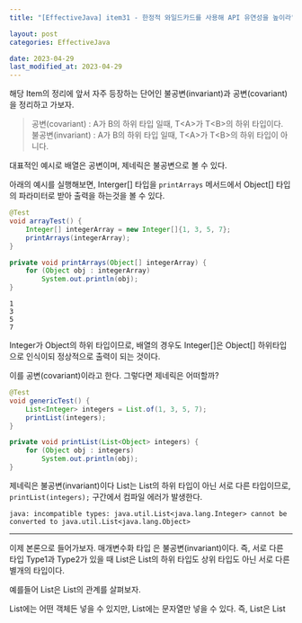 ```yaml
---
title: "[EffectiveJava] item31 - 한정적 와일드카드를 사용해 API 유연성을 높이라"

layout: post
categories: EffectiveJava

date: 2023-04-29
last_modified_at: 2023-04-29
---
```


해당 Item의 정리에 앞서 자주 등장하는 단어인 불공변(invariant)과 공변(covariant)을 정리하고 가보자.

> 공변(covariant) : A가 B의 하위 타입 일때, T\<A\>가 T\<B\>의 하위 타입이다.  
> 불공변(invariant) : A가 B의 하위 타입 일때, T\<A\>가 T\<B\>의 하위 타입이 아니다.

대표적인 예시로 배열은 공변이며, 제네릭은 불공변으로 볼 수 있다.

아래의 예시를 실행해보면, Interger[] 타입을 `printArrays` 메서드에서 Object[] 타입의 파라미터로 받아 출력을 하는것을 볼 수 있다.

```java
@Test
void arrayTest() {
    Integer[] integerArray = new Integer[]{1, 3, 5, 7};
    printArrays(integerArray);
}

private void printArrays(Object[] integerArray) {
    for (Object obj : integerArray)
        System.out.println(obj);
}
```

```shell
1
3
5
7
```

Integer가 Object의 하위 타입이므로, 배열의 경우도 Integer[]은 Object[] 하위타입으로 인식이되 정상적으로 출력이 되는 것이다.

이를 공변(covariant)이라고 한다. 그렇다면 제네릭은 어떠할까?

```java
@Test
void genericTest() {
    List<Integer> integers = List.of(1, 3, 5, 7);
    printList(integers);
}

private void printList(List<Object> integers) {
    for (Object obj : integers)
        System.out.println(obj);
}
```

제네릭은 불공변(invariant)이다 List<Integer>는 List<Object>의 하위 타입이 아닌 서로 다른 타입이므로, `printList(integers);` 구간에서 컴파일 에러가 발생한다.

```shell
java: incompatible types: java.util.List<java.lang.Integer> cannot be converted to java.util.List<java.lang.Object>
```

---

이제 본론으로 들어가보자. 매개변수화 타입 은 불공변(invariant)이다.
즉, 서로 다른 타입 Type1과 Type2가 있을 때 List<Type1>은 List<Type2>의 하위 타입도 상위 타입도 아닌 서로 다른 별개의 타입이다.

예를들어 List<String>은 List<Object>의 관계를 살펴보자.

List<Object>에는 어떤 객체든 넣을 수 있지만, List<String>에는 문자열만 넣을 수 있다. 즉, List<String>은 List<Object>가 하는 일을 제대로 수행하지 못하니 하위 타입이 될 수 없다. (리스코프 치환 원칙에 어긋난다.)

하지만 떄론 불공변 방식보다 유연한 설계가 필요할 때가 있다.

StackGeneric 클래스를 통해 예시를 들어보자.
아래는 item28에서 구현한 StackGeneric의 public API를 추린 예시이다.

```java
public class StackGeneric<E> {
    public Stack();
    public void push(E e);
    public E pop();
    public boolean isEmpty();
}
```


## Collection<? extends E>

여기서 일련의 List 원소를 스택에 한번에 넣는 메서드를 추가해야 한다고 해보자.

```java
public void pushAll(Iterable<E> iter) {
    for (E e : iter)
        push(e);
}
```

이 메서드는 깨끗이 컴파일 되지만 완벽하지 않다.
만약 `Iterable<E> iter`의 원소 타입이 `Stack<E>`의 원소타입이 일치한다면 문제가 되지 않겠지만, 일치하지 않는다면 문제가 된다.

예를 들어 StackGeneric<Number>로 선언한 뒤에 Iterable<Interger> 타입의 파라미터 intVal를 넣어 `pushAll(intVal)`를 호출한다면 어떻게 될까?

```java
@Test
void pushAll_테스트() {
    StackGeneric<Number> numberStack = new StackGeneric<>();
    Iterable<Integer> integers = List.of(1, 2, 3);
    numberStack.pushAll(integers);
}
```

Integer는 Number의 하위 타입이니 잘 동작해야 겠지만, 이는 논리적으로만 잘 동작한다.

실제로 실행시켰을 때는 다음과 같은 오류 메시지가 실행된다.
위에서 설명했듯이 제네릭은 매개변수화 타입이 불공변이기 때문이다.

```shell
D:\workspace\study\basic\src\com\effectiveJava\item29\StackGenericTest.java:17:29
java: incompatible types: java.lang.Iterable<java.lang.Integer> cannot be converted to java.lang.Iterable<java.lang.Number>
```

그렇다면 해결 방법은 없을까?

다행히 해결책은 있다. 자바는 이런 상황에 대처 할 수 있는 한정적 와일드 카드 타입이라는 특별한 매개변수화 타입을 지원한다.

pushAll의 입력 매개변수 타입은 'E의 Iterable'이 아니라 'E의 하위 타입의 Iterable'이어야 하며, 이를 와일드 카드를 통해 나타내면 `Iterable<? extends E>`로 나타낼 수 있다.

한번 와일드 카드 타입을 사용해 pushAll 메서드를 수정해보자.

```java
public void pushAll(Iterable<? extends E> iter) {
    for (E e : iter)
        push(e);
}
```

해당 코드를 실행하면 말끔히 컴파일 되는것을 확인할 수 있다.

![generic01]({{site.url}}/public/image/2023/2023-04/29-java002.png)

## Collection<? super E>

이제 pushAll을 구현했으니 반대되는 popAll을 구현해보도록 하자.


```java
public void popAll(Collection<E> list) {
    while (!isEmpty())
        list.add(pop());
}
```

이번에도 pushAll과 동일하게 원소타입이 스택의 원소타입과 일치한다면 문제없이 동작한다. 하지만 이번에도 타입이 일치하지 않는다면 동일한 문제가 발생한다.

StackGeneric<Number>의 원소를 Object용 컬렉션으로 옮겨보도록하자.

```java
@Test
void popAll_테스트() {
    StackGeneric<Number> numberStack = new StackGeneric<>();
    Collection<Object> objects = Arrays.asList(new Object(), new Object());
    numberStack.popAll(objects);
}
```

이 코드를 popAll 코드와 함께 컴파일 하면 아래와 같은 오류가 출력된다.

```shell
D:\workspace\study\basic\src\com\effectiveJava\item29\StackGenericTest.java:17:29
java: incompatible types: java.lang.Iterable<java.lang.Integer> cannot be converted to java.lang.Iterable<java.lang.Number>
```

하지만 이번에도 와일드 카드 타입으로 해결이 가능하다.

이번에는 popAll의 입력 매개변수의 타입이 'E의 Collection' 이 아니라 'E의 상위 타입의 Collection' 이어야 한다(모든 타입은 자기 자신의 상위타입이다.) 이를 와일드 카드로 나타내면 `Collection<? super E>`로 나타낼 수 있다.

이를 popAll에 적용해보자.

```java
public void popAll(Collection<? super E> list) {
    while (!isEmpty())
        list.add((E) pop());
}
```

이번에도 말끔히 실행되는걸 볼 수 있다.


![generic02]({{site.url}}/public/image/2023/2023-04/29-java003.png)

이를 간단하게 정리하자면 이렇다. **유연성을 극대화 하려면 원소의 생산자나 소비자용 입력 매개변수에 와일드 카드 타입을 사용하라.**
한편, 입력 매개변수와 생산자가 소비자 역할을 동시에 한다면 와일드 카드 타입을 써도 좋을게 없다. 이때는 타입을 정확히 지정해야 하는 상황으로 와일드 카드를 쓰지 말아야한다.


## 펙스(PECS)

위의 상황들을 공식으로 나타낸다면 다음과 같이 나타낼 수 있다.

> 펙스(PECS) : Producer-Extends, Consumer-Super

즉, 매개변수화 타입 T가 **생산자라면 `<? extends T>`**를 사용하고, **소비자라면 `<? super T>`**를 사용하라는 뜻이다.

위의 예시에서 StackGeneric의 pushAll의 iter 매개변수는 StackGeneric이 사용할 E 인스턴스를 생산하므로 iter의 적절한 타입은 `Iterable<? extends E>`가 된다.
반면, popAll의 list 매개변수는 StackGeneric으로부터 E 인스턴스를 소비하므로 list의 적절한 타입은 `Colletion<? super E>`가 된다.

`PECS`는 와일드카드 타입을 사용하는 기본 원칙이다. 또는 겟풋원칙(Get and Put Principle)으로 불린다.

생산자의 예시를 들어보자.

```java
public static <E> Set<E> union(Set<E> s1, Set<E> s2)
```

[Item30](https://dh37789.github.io/effectivejava/item30/)에서 만든 예시의 union 메소드는 s1, s2를 받아 새로운 Set을 생성하는 생성자이다.
s1, s2 모두 E의 생성자 이기 때문에 PECS 공식에 따라 다음과 같이 선언해야 한다.

```java
public static <E> Set<E> union(Set<? extends E> s1, Set<? extends E> s2)
```

> 여기서 주의 할점은 반환타입은 Set<E>이다. **반환 타입에는 한정적 와일드 카드 타입을 사용하면 안된다.** 유연성을 높여주긴 꺼녕 해당 메소드를 사용하는 클라이언트 코드에도 와일드 카드 타입을 써야 하기 때문이다.

union을 호출하는 코드는 아까와 같이 동일하게 사용할 수 있다.

```java
public static void main(String[] args) {
    Set<String> fruits = Set.of("apple", "banana", "pineaplle");
    Set<String> vegetables = Set.of("carrot", "tomato");
    Set<String> food = union(fruits, vegetables);
}
```

제대로만 사용하다면 클래스 사용자는 와일드 카드 타입이 쓰였다는 사실조차 의식 하지 못할것이다. 옳은 매개변수와, 옳지 않은 매개변수에 대한 분류 작업이 알아서 이루어 진다.
**클라이언트 코드가 와일드카드 타입을 신경써야 한다면 그 API는 문제가 있을 가능성이 크다.**


이번에는 [Item30](https://dh37789.github.io/effectivejava/item30/)의 max 메서드를 주목해보자. 원래 버전의 선언은 다음과 같다.

```java
public static <E extends Comparable<E>> E max(List<E> list)
```

다음은 와일드카드 타입을 사용해 다음은 모습이다.

```java
public static <E extends Comparable<? super E>> E max(List<? extends E> list)
```

이번에는 PECS 공식을 두 번 적용했다. 각각 적용된 예시를 살펴보도록 하자.

입력 매개변수에서는 E 인스턴스를 생산하므로 원래의 `List<E>`에서 `List<? extends E>`로 수정되었다.

다음은 더 난해한쪽인 타입 매개변수 E를 살펴보자. 원래의 선언은 `<E extends Comparable<E>>`로  'E가 Comparable<E>'를 확장한다고 정의가 되었다.
이때 `Comparable<E>`는 E 인스턴스를 소비한다(이후 선후 관계를 뜻하는 정수를 생산) 그래서 매개변수화 타입 `Comparable<E>`를 한정적 와일드카드 타입인 `Comparable<? super E>`로 대체한다.

말이 너무 어려워진다. 간단하게 정리하면 Comparable(또는 Comparator)은 언제나 소비자이므로, 일반적으로는 Comparable<E>보다는 `Comparable<? super E>`를 사용하는 편이 낫다. (`Comparator<E>` 보다는 `Comparator<? super E>`를 사용하자)


## 비한정적 와일드카드

와일드 카드와 관련해 논의해야 할 주제가 하나 더 있다.

타입 매개변수화 와일드카드에는 공통되는 부분이 있어서, 메서드를 정의할 때 둘중 어느것을 사용해도 괜찮을 때가 많다.

그렇다면 아래의 예시를 살펴보자

```java
public static <E> void swap(List<E> list, int i, int j);
public static void swap(List<?> list, int i, int j);
```

동일한 동작을 메서드지만 **public API라면 간단한 두 번째가 낫다.**
어떤 리스트든 이 메서드에 넘기면 동작은 동일하게 작동할 것이며, 신경 써야 할 타입 매개변수도 없다.

기본 규칙을 정리하자면 이렇다. **메서드 선언에 타입 매개변수가 한 번만 나오면 와일드 카드로 대체하라.**

이때 비한정적 타입 매개변수라면 비한정적 와일드카드로, 한정적 타입 매개변수라면 한정적 와일드 카드로 바꾸면 된다.

여기서 두번째 와일드카드를 이용한 선언은 한가지 문제점이 있다.

해당코드는 컴파일이 되지 않는 코드이다.

```java
public static void swap(List<?> list, int i, int j) {
    list.set(i, list.set(j, list.get(i)));
}
```

```java
@Test
void swap_테스트() {
    swap(List.of(1,2,3), 1, 2);
}
```

이 코드를 컴파일 하면 오류 메시지가 출력된다.

```shell
D:\workspace\study\basic\src\com\effectiveJava\item29\StackGenericTest.java:33:41
java: incompatible types: java.lang.Object cannot be converted to capture#1 of ?
```

방금 꺼낸 원소를 넣을 수 없다는 뜻인데, 원인은 리스트의 타입이 List<?>인데, List<?>에는 null 외에는 어떤 값도 넣을 수 없기 때문이다.

하지만 해결방법이 없는 것은 아니다. 바로 와일드 카드 타입의 실제 타입을 알려주는 메서드를 private 도우미 메서드로 따로 작성하여 활용하는 방법이다.

```java
@Test
void swap_테스트() {
    swap(List.of(1,2,3), 1, 2);
}

public static void swap(List<?> list, int i, int j) {
    swapHelper(list, i, j);
}

private static <E> void swapHelper(List<E> list, int i, int j) {
    list.set(i, list.set(j, list.get(i)));
}
```

swapHelper 메서드는 리스트가 List<E>임을 알고 있다. 즉 해당 리스트에서 꺼낸 값의 타입은 항상 E이고, E 타입의 값이라면 이 리스트에 넣어도 안전함을 알고있다.

그래서 컴파일 에러가 나지 않는다.


### 참고 사이트

[https://mangkyu.tistory.com/241](https://mangkyu.tistory.com/241)
